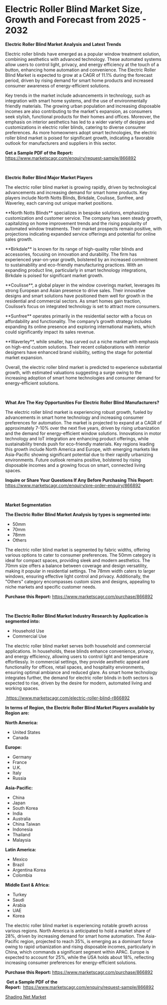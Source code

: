 <p><h1>Electric Roller Blind Market Size, Growth and Forecast from 2025 - 2032</h1></p><p><strong>Electric Roller Blind Market Analysis and Latest Trends</strong></p>
<p><p>Electric roller blinds have emerged as a popular window treatment solution, combining aesthetics with advanced technology. These automated systems allow users to control light, privacy, and energy efficiency at the touch of a button, enhancing home automation and convenience. The Electric Roller Blind Market is expected to grow at a CAGR of 11.1% during the forecast period, driven by rising demand for smart home products and increased consumer awareness of energy-efficient solutions.</p><p>Key trends in the market include advancements in technology, such as integration with smart home systems, and the use of environmentally friendly materials. The growing urban population and increasing disposable incomes are also contributing to the market's expansion, as consumers seek stylish, functional products for their homes and offices. Moreover, the emphasis on interior aesthetics has led to a wider variety of designs and customizations in electric roller blinds, catering to diverse consumer preferences. As more homeowners adopt smart technologies, the electric roller blind market is poised for significant growth, indicating a favorable outlook for manufacturers and suppliers in this sector.</p></p>
<p><strong>Get a Sample PDF of the Report:&nbsp;</strong> <a href="https://www.marketscagr.com/enquiry/request-sample/866892?utm_campaign=3553&utm_medium=2&utm_source=Github&utm_content=ia&utm_term=04042025&utm_id=electric-roller-blind">https://www.marketscagr.com/enquiry/request-sample/866892</a></p>
<p>&nbsp;</p>
<p><strong>Electric Roller Blind Major Market Players</strong></p>
<p><p>The electric roller blind market is growing rapidly, driven by technological advancements and increasing demand for smart home products. Key players include North Notts Blinds, Birkdale, Coulisse, Sunfree, and Waverley, each carving out unique market positions.</p><p>**North Notts Blinds** specializes in bespoke solutions, emphasizing customization and customer service. The company has seen steady growth, capitalizing on home improvement trends and the rising popularity of automated window treatments. Their market prospects remain positive, with projections indicating expanded service offerings and potential for online sales growth.</p><p>**Birkdale** is known for its range of high-quality roller blinds and accessories, focusing on innovation and durability. The firm has experienced year-on-year growth, bolstered by an increased commitment to sustainability and eco-friendly manufacturing practices. With an expanding product line, particularly in smart technology integrations, Birkdale is poised for significant market growth.</p><p>**Coulisse**, a global player in the window coverings market, leverages its strong European and Asian presence to drive sales. Their innovative designs and smart solutions have positioned them well for growth in the residential and commercial sectors. As smart homes gain traction, Coulisse’s focus on integrated technology is set to attract more consumers.</p><p>**Sunfree** operates primarily in the residential sector with a focus on affordability and functionality. The company’s growth strategy includes expanding its online presence and exploring international markets, which could significantly impact its sales revenue.</p><p>**Waverley**, while smaller, has carved out a niche market with emphasis on high-end custom solutions. Their recent collaborations with interior designers have enhanced brand visibility, setting the stage for potential market expansion.</p><p>Overall, the electric roller blind market is predicted to experience substantial growth, with estimated valuations suggesting a surge owing to the increasing adoption of smart home technologies and consumer demand for energy-efficient solutions.</p></p>
<p>&nbsp;</p>
<p><strong>What Are The Key Opportunities For Electric Roller Blind Manufacturers?</strong></p>
<p><p>The electric roller blind market is experiencing robust growth, fueled by advancements in smart home technology and increasing consumer preferences for automation. The market is projected to expand at a CAGR of approximately 7-10% over the next five years, driven by rising urbanization and the demand for energy-efficient window solutions. Innovations in motor technology and IoT integration are enhancing product offerings, while sustainability trends push for eco-friendly materials. Key regions leading this growth include North America and Europe, with emerging markets like Asia-Pacific showing significant potential due to their rapidly urbanizing environments. Future outlook remains positive, bolstered by rising disposable incomes and a growing focus on smart, connected living spaces.</p></p>
<p><strong>Inquire or Share Your Questions If Any Before Purchasing This Report:</strong> <a href="https://www.marketscagr.com/enquiry/pre-order-enquiry/866892?utm_campaign=3553&utm_medium=2&utm_source=Github&utm_content=ia&utm_term=04042025&utm_id=electric-roller-blind">https://www.marketscagr.com/enquiry/pre-order-enquiry/866892</a></p>
<p>&nbsp;</p>
<p><strong>Market Segmentation</strong></p>
<p><strong>The Electric Roller Blind Market Analysis by types is segmented into:</strong></p>
<p><ul><li>50mm</li><li>70mm</li><li>78mm</li><li>Others</li></ul></p>
<p><p>The electric roller blind market is segmented by fabric widths, offering various options to cater to consumer preferences. The 50mm category is ideal for compact spaces, providing sleek and modern aesthetics. The 70mm size offers a balance between coverage and design versatility, making it popular in residential settings. The 78mm width caters to larger windows, ensuring effective light control and privacy. Additionally, the "Others" category encompasses custom sizes and designs, appealing to niche markets and specific customer needs.</p></p>
<p><strong>Purchase this Report:&nbsp;</strong><a href="https://www.marketscagr.com/purchase/866892?utm_campaign=3553&utm_medium=2&utm_source=Github&utm_content=ia&utm_term=04042025&utm_id=electric-roller-blind">https://www.marketscagr.com/purchase/866892</a></p>
<p>&nbsp;</p>
<p><strong>The Electric Roller Blind Market Industry Research by Application is segmented into:</strong></p>
<p><ul><li>Household Use</li><li>Commercial Use</li></ul></p>
<p><p>The electric roller blind market serves both household and commercial applications. In households, these blinds enhance convenience, privacy, and energy efficiency, allowing users to control light and temperature effortlessly. In commercial settings, they provide aesthetic appeal and functionality for offices, retail spaces, and hospitality environments, ensuring optimal ambiance and reduced glare. As smart home technology integrates further, the demand for electric roller blinds in both sectors is expected to rise, driven by the desire for modern, automated living and working spaces.</p></p>
<p><a href="https://www.marketscagr.com/electric-roller-blind-r866892?utm_campaign=3553&utm_medium=2&utm_source=Github&utm_content=ia&utm_term=04042025&utm_id=electric-roller-blind">&nbsp;https://www.marketscagr.com/electric-roller-blind-r866892</a></p>
<p><strong>In terms of Region, the Electric Roller Blind Market Players available by Region are:</strong></p>
<p>
    <p> <strong> North America: </strong>
        <ul>
            <li>United States</li>
            <li>Canada</li>
        </ul>
        </p> 
    <p> <strong> Europe: </strong>
        <ul>
            <li>Germany</li>
            <li>France</li>
            <li>U.K.</li>
            <li>Italy</li>
            <li>Russia</li>
        </ul>
        </p> 
    <p> <strong> Asia-Pacific: </strong>
        <ul>
            <li>China</li>
            <li>Japan</li>
            <li>South Korea</li>
            <li>India</li>
            <li>Australia</li>
            <li>China Taiwan</li>
            <li>Indonesia</li>
            <li>Thailand</li>
            <li>Malaysia</li>
        </ul>
        </p> 
    <p> <strong> Latin America: </strong>
        <ul>
            <li>Mexico</li>
            <li>Brazil</li>
            <li>Argentina Korea</li>
            <li>Colombia</li>
        </ul>
        </p> 
    <p> <strong> Middle East & Africa: </strong>
        <ul>
            <li>Turkey</li>
            <li>Saudi</li>
            <li>Arabia</li>
            <li>UAE</li>
            <li>Korea</li>
        </ul>
    </p>
    </p>
<p><p>The electric roller blind market is experiencing notable growth across various regions. North America is anticipated to hold a market share of 28%, driven by increasing demand for smart home automation. The Asia-Pacific region, projected to reach 35%, is emerging as a dominant force owing to rapid urbanization and rising disposable incomes, particularly in China, which commands a significant segment within APAC. Europe is expected to account for 25%, while the USA holds about 18%, reflecting increasing consumer preferences for energy-efficient solutions.</p></p>
<p><strong>Purchase this Report: </strong><a href="https://www.marketscagr.com/purchase/866892?utm_campaign=3553&utm_medium=2&utm_source=Github&utm_content=ia&utm_term=04042025&utm_id=electric-roller-blind">https://www.marketscagr.com/purchase/866892</a></p>
<p>&nbsp;<strong>Get a Sample PDF of the Report:&nbsp;&nbsp;</strong><a href="https://www.marketscagr.com/enquiry/request-sample/866892?utm_campaign=3553&utm_medium=2&utm_source=Github&utm_content=ia&utm_term=04042025&utm_id=electric-roller-blind">https://www.marketscagr.com/enquiry/request-sample/866892</a></p>
<p><strong></strong></p>
<p><p><a href="https://github.com/azorrotutus/Market-Research-Report-List-1/blob/main/shading-net-market.md?utm_campaign=3553&utm_medium=2&utm_source=Github&utm_content=ia&utm_term=04042025&utm_id=electric-roller-blind">Shading Net Market</a></p></p>